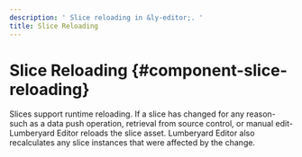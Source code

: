 ```yaml
---
description: ' Slice reloading in &ly-editor;. '
title: Slice Reloading
---
```

# Slice Reloading {#component-slice-reloading}

Slices support runtime reloading\. If a slice has changed for any reason-such as a data push operation, retrieval from source control, or manual edit-Lumberyard Editor reloads the slice asset\. Lumberyard Editor also recalculates any slice instances that were affected by the change\.